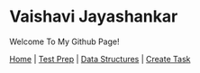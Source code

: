 # Vaishavi Jayashankar

Welcome To My Github Page!

[Home](https://vaishavijay.github.io/) | [Test Prep](https://vaishavijay.github.io/testprep) | [Data Structures](https://vaishavijay.github.io/datastructures) | [Create Task](https://vaishavijay.github.io/createtask)
